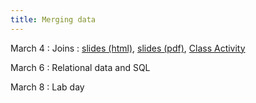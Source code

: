 ```yaml
---
title: Merging data
---
```


March 4
: Joins
  : [slides (html)](https://sta279-s24.github.io/slides/lecture_16.html), [slides (pdf)](https://sta279-s24.github.io/slides/lecture_16.pdf), [Class Activity](https://sta279-s24.github.io/class_activities/ca_lecture_16.html)

March 6
: Relational data and SQL

March 8
: Lab day